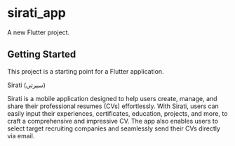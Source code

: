 # sirati_app

A new Flutter project.

## Getting Started

This project is a starting point for a Flutter application.

Sirati (سيرتي)

Sirati is a mobile application designed to help users create, manage, and share their professional resumes (CVs) effortlessly. 
With Sirati, users can easily input their experiences, certificates, education, projects, and more, to craft a comprehensive and impressive CV. 
The app also enables users to select target recruiting companies and seamlessly send their CVs directly via email.
